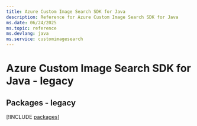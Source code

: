 ```yaml
---
title: Azure Custom Image Search SDK for Java
description: Reference for Azure Custom Image Search SDK for Java
ms.date: 06/24/2025
ms.topic: reference
ms.devlang: java
ms.service: customimagesearch
---
```

# Azure Custom Image Search SDK for Java - legacy
## Packages - legacy
[!INCLUDE [packages](custom-image-search-index.md)]